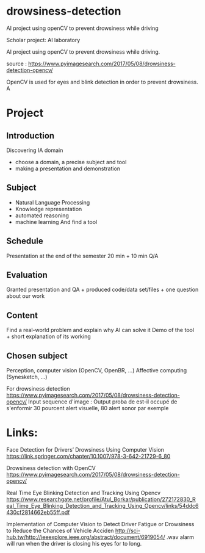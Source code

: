 # drowsiness-detection
AI project using openCV to prevent drowsiness while driving

Scholar project: AI laboratory

AI project using openCV to prevent drowsiness while driving.

source : https://www.pyimagesearch.com/2017/05/08/drowsiness-detection-opencv/

OpenCV is used for eyes and blink detection in order to prevent drowsiness.
A


# Project

## Introduction
Discovering IA domain
- choose a domain, a precise subject and tool
- making a presentation and demonstration

## Subject
- Natural Language Processing
- Knowledge representation
- automated reasoning
- machine learning
And find a tool

## Schedule
Presentation at the end of the semester 20 min + 10 min Q/A

## Evaluation
Granted presentation and QA + produced code/data set/files  + one question about our work

## Content
Find a real-world problem and explain why AI can solve it
Demo of the tool + short explanation of its working

## Chosen subject
Perception, computer vision (OpenCV, OpenBR, ...)
Affective computing (Synesketch, ...)

For drowsiness detection
https://www.pyimagesearch.com/2017/05/08/drowsiness-detection-opencv/
Input sequence d'image : Output proba de est-il occupé de s'enformir 30 pourcent alert visuelle, 80 alert sonor par exemple

# Links:
Face Detection for Drivers’ Drowsiness Using Computer Vision
https://link.springer.com/chapter/10.1007/978-3-642-21729-6_80

Drowsiness detection with OpenCV
https://www.pyimagesearch.com/2017/05/08/drowsiness-detection-opencv/

Real Time Eye Blinking Detection and Tracking Using Opencv
https://www.researchgate.net/profile/Atul_Borkar/publication/272172830_Real_Time_Eye_Blinking_Detection_and_Tracking_Using_Opencv/links/54ddc6430cf2814662eb55ff.pdf

Implementation of Computer Vision to Detect Driver Fatigue or Drowsiness to Reduce the Chances of Vehicle Acciden
http://sci-hub.tw/http://ieeexplore.ieee.org/abstract/document/6919054/
 .wav alarm will run when the driver is closing his eyes for to long.
